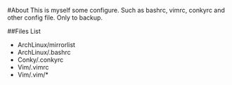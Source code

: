 #About
This is myself some configure. Such as bashrc, vimrc, conkyrc and other config file. Only to backup.

##Files List
*   ArchLinux/mirrorlist
*	ArchLinux/.bashrc
*	Conky/.conkyrc
*	Vim/.vimrc
*   Vim/.vim/\*
